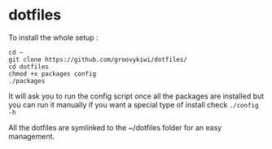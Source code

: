 # dotfiles

To install the whole setup :
```
cd ~
git clone https://github.com/groovykiwi/dotfiles/
cd dotfiles
chmod +x packages config
./packages

```

It will ask you to run the config script once all the packages are installed but you can run it manually if you want a special type of install check `./config -h`

All the dotfiles are symlinked to the ~/dotfiles folder for an easy management.